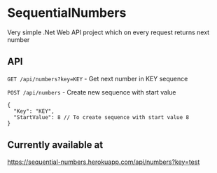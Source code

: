 # SequentialNumbers
Very simple .Net Web API project which on every request returns next number

## API


`GET /api/numbers?key=KEY` - Get next number in KEY sequence


`POST /api/numbers` - Create new sequence with start value
```
{
  "Key": "KEY",
  "StartValue": 8 // To create sequence with start value 8
}
```

## Currently available at

https://sequential-numbers.herokuapp.com/api/numbers?key=test

